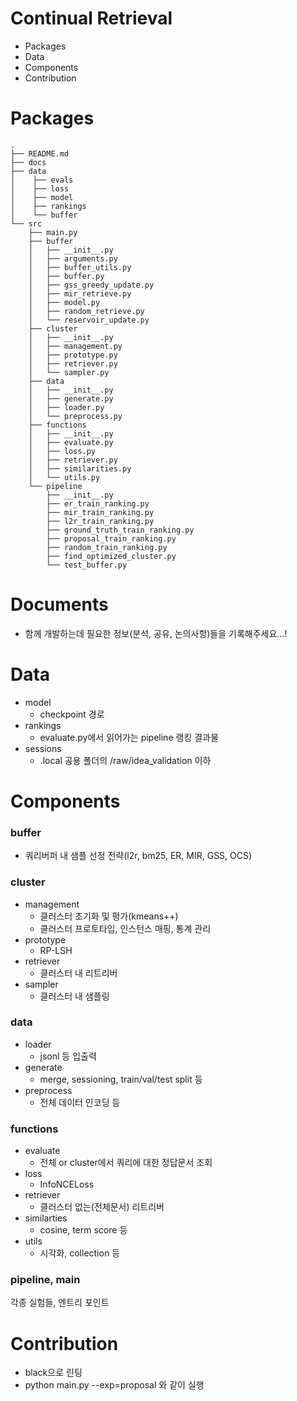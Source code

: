 # Continual Retrieval
- Packages
- Data
- Components 
- Contribution


# Packages
```
.
├── README.md
├── docs
├── data
│    ├── evals
│    ├── loss
│    ├── model
│    ├── rankings
│    └── buffer
└── src
    ├── main.py
    ├── buffer
    │   ├── __init__.py
    │   ├── arguments.py 
    │   ├── buffer_utils.py 
    │   ├── buffer.py 
    │   ├── gss_greedy_update.py 
    │   ├── mir_retrieve.py 
    │   ├── model.py
    │   ├── random_retrieve.py 
    │   └── reservoir_update.py 
    ├── cluster
    │   ├── __init__.py
    │   ├── management.py 
    │   ├── prototype.py 
    │   ├── retriever.py 
    │   └── sampler.py
    ├── data
    │   ├── __init__.py
    │   ├── generate.py
    │   ├── loader.py
    │   └── preprocess.py
    ├── functions
    │   ├── __init__.py
    │   ├── evaluate.py
    │   ├── loss.py
    │   ├── retriever.py
    │   ├── similarities.py
    │   └── utils.py
    └── pipeline
        ├── __init__.py
        ├── er_train_ranking.py
        ├── mir_train_ranking.py
        ├── l2r_train_ranking.py
        ├── ground_truth_train_ranking.py
        ├── proposal_train_ranking.py
        ├── random_train_ranking.py
        ├── find_optimized_cluster.py
        └── test_buffer.py
```
# Documents
- 함께 개발하는데 필요한 정보(분석, 공유, 논의사항)들을 기록해주세요...!

# Data
- model
  - checkpoint 경로
- rankings
  - evaluate.py에서 읽어가는 pipeline 랭킹 결과물
- sessions
  - .local 공용 폴더의 /raw/idea_validation 이하

# Components
### buffer
- 쿼리버퍼 내 샘플 선정 전략(l2r, bm25, ER, MIR, GSS, OCS)

### cluster
- management
  - 클러스터 초기화 및 평가(kmeans++)
  - 클러스터 프로토타입, 인스턴스 매핑, 통계 관리 
- prototype
  - RP-LSH
- retriever
  - 클러스터 내 리트리버
- sampler
  - 클러스터 내 샘플링

### data
- loader
  - jsonl 등 입출력
- generate
  - merge, sessioning, train/val/test split 등
- preprocess  
  - 전체 데이터 인코딩 등

### functions
- evaluate
  - 전체 or cluster에서 쿼리에 대한 정답문서 조회
- loss
  - InfoNCELoss
- retriever
  - 클러스터 없는(전체문서) 리트리버
- similarties
  - cosine, term score 등
- utils
  - 시각화, collection 등

### pipeline, main
각종 실험들, 엔트리 포인트


# Contribution
- black으로 린팅
- python main.py --exp=proposal 와 같이 실행
